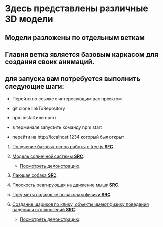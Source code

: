 # Здесь представлены различные 3D модели

## Модели разложены по отдельным веткам

## Главня ветка является базовым каркасом для создания своих анимаций.

## для запуска вам потребуется выполнить следующие шаги:

-   Перейти по ссылке с интересующим вас проектом

-   git clone linkToRepository

-   npm install или npm i

-   в терминале запустить команду npm start

-   перейти на http://localhost:1234 который был открыт

1. [Получение базовых основ работы с tree.js **SRC**](https://github.com/GitStudentSem/3DScens/tree/lesson-1).

2. [Модель солнечной системы **SRC**](https://github.com/GitStudentSem/3DScens/tree/lesson-2).

    - [Посмотреть демонстрацию](https://portfolio.semen-purnemcev.ru/3D-models/solar-system/).

3. [Лающая собака **SRC**](https://github.com/GitStudentSem/3DScens/tree/lesson-3).

4. [Плоскость реагирующая на движение мыши **SRC**](https://github.com/GitStudentSem/3DScens/tree/lesson-4).

5. [Предметы падающие по законам физики **SRC**](https://github.com/GitStudentSem/3DScens/tree/lesson-5).

6. [Cоздание шариков по клику, объекты имеют физику поведения падения и столкновений **SRC**](https://github.com/GitStudentSem/3DScens/tree/lesson-6).
    - [Посмотреть демонстрацию](https://portfolio.semen-purnemcev.ru/3D-models/dropSphere/).

